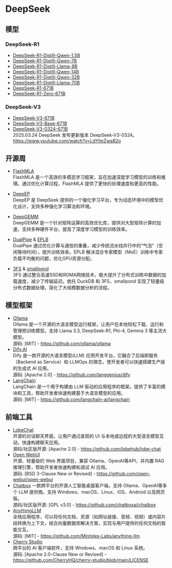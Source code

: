 # DeepSeek
## 模型
### DeepSeek-R1
- [DeepSeek-R1-Distill-Qwen-1.5B](https://huggingface.co/deepseek-ai/DeepSeek-R1-Distill-Qwen-1.5B)
- [DeepSeek-R1-Distill-Qwen-7B](https://huggingface.co/deepseek-ai/DeepSeek-R1-Distill-Qwen-7B)
- [DeepSeek-R1-Distill-Llama-8B](https://huggingface.co/deepseek-ai/DeepSeek-R1-Distill-Llama-8B)
- [DeepSeek-R1-Distill-Qwen-14B](https://huggingface.co/deepseek-ai/DeepSeek-R1-Distill-Qwen-14B)
- [DeepSeek-R1-Distill-Qwen-32B](https://huggingface.co/deepseek-ai/DeepSeek-R1-Distill-Qwen-32B)
- [DeepSeek-R1-Distill-Llama-70B](https://huggingface.co/deepseek-ai/DeepSeek-R1-Distill-Llama-70B)
- [DeepSeek-R1-671B](https://huggingface.co/deepseek-ai/DeepSeek-R1) 
- [DeepSeek-R1-Zero-671B](https://huggingface.co/deepseek-ai/DeepSeek-R1-Zero)  
  
### DeepSeek-V3
- [DeepSeek-V3-671B](https://huggingface.co/deepseek-ai/DeepSeek-V3)
- [DeepSeek-V3-Base-671B](https://huggingface.co/deepseek-ai/DeepSeek-V3-Base)
- [DeepSeek-V3-0324-671B](https://huggingface.co/deepseek-ai/DeepSeek-V3-0324)   
  2025.03.24 DeepSeek 发布更新版本 DeepSeek-V3-0324。   
  https://www.youtube.com/watch?v=LdYImZwa82o

## 开源周
- [FlashMLA](https://github.com/deepseek-ai/FlashMLA)  
  FlashMLA 是一个高效的多模态学习框架，旨在加速深度学习模型的训练和推理。通过优化计算过程，FlashMLA 提供了更快的处理速度和更高的性能。

- [DeepEP](https://github.com/deepseek-ai/DeepEP)  
  DeepEP 是 DeepSeek 提供的一个强化学习平台，专为动态环境中的模型优化设计，支持多种强化学习算法和环境。

- [DeepGEMM](https://github.com/deepseek-ai/DeepGEMM)  
  DeepGEMM 是一个针对矩阵运算的高效优化库，提供对大型矩阵计算的加速，支持多种硬件平台，提高了深度学习模型的训练效率。

- [DualPipe](https://github.com/deepseek-ai/DualPipe) & [EPLB](https://github.com/deepseek-ai/eplb)  
  DualPipe 通过优化计算与通信的重叠，减少传统流水线并行中的“气泡”（空闲等待时间），提升训练效率。EPLB 解决混合专家模型（MoE）训练中专家负载不均衡的问题，优化GPU资源分配。

- [3FS](https://github.com/deepseek-ai/3FS ) & [smallpond](https://github.com/deepseek-ai/smallpond)   
  3FS 通过整合高速SSD和RDMA网络技术，极大提升了分布式训练中数据的加载速度，减少了传输延迟。依托 DuckDB 和 3FS，smallpond 实现了轻量级分布式数据处理，简化了大规模数据分析的流程。

## 模型框架
- [Ollama](https://ollama.com/)  
  Ollama 是一个开源的大语言模型运行框架，让用户在本地轻松下载、运行和管理预训练模型。支持 Llama 3.3, DeepSeek-R1, Phi-4, Gemma 3 等主流大模型。  
  源码: [MIT] - https://github.com/ollama/ollama
- [Dify.AI](https://dify.ai/)  
  Dify 是一款开源的大语言模型(LLM) 应用开发平台。它融合了后端即服务（Backend as Service）和 LLMOps 的理念，使开发者可以快速搭建生产级的生成式 AI 应用。  
  源码: [Apache 2.0] - https://github.com/langgenius/dify
- [LangChain](https://www.langchain.com/)  
  LangChain 是一个用于构建由 LLM 驱动的应用程序的框架。提供了丰富的模块和工具，帮助开发者快速构建基于大语言模型的应用。  
  源码: [MIT] - https://github.com/langchain-ai/langchain

## 前端工具
- [LobeChat](https://lobehub.com/)  
  开源的对话聊天界面，让用户通过直观的 UI 与本地或远程的大型语言模型互动，快速构建聊天应用。  
  源码/社区版开源: [Apache 2.0] - https://github.com/lobehub/lobe-chat
- [Open WebUI](https://openwebui.com/)  
  开源、轻量级的 Web 界面项目，兼容 Ollama、OpenAI等API，并内置 RAG 推理引擎，帮助开发者快速构建和调试 AI 应用。  
  源码: [BSD 3-Clause New or Revised] - https://github.com/open-webui/open-webui
- [Chatbox](https://chatboxai.app/)
  一款跨平台的开源人工智能桌面客户端，支持 Ollama、OpenAI等多个 LLM 提供商。支持 Windows、macOS、Linux、iOS、Android 以及网页版。  
  源码/社区版开源: [GPL v3.0] - https://github.com/chatboxai/chatbox
- [AnythingLLM](https://anythingllm.com/)  
  全栈应用程序，可以将任何文档、资源（如网址链接、音频、视频）或内容片段转换为上下文，结合向量数据库解决方案，实现与用户提供的任何文档的智能交互。  
  源码: [MIT] - https://github.com/Mintplex-Labs/anything-llm
- [Cherry Studio](https://cherry-ai.com/)  
  跨平台的 AI 客户端软件，支持 Windows、macOS 和 Linux 系统。 ​  
  源码: [Apache 2.0-Clause New or Revised] - https://github.com/CherryHQ/cherry-studio/blob/main/LICENSE

